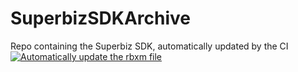 # SuperbizSDKArchive
Repo containing the Superbiz SDK, automatically updated by the CI
[![Automatically update the rbxm file](https://github.com/pnlmon/SuperbizSDKArchive/actions/workflows/update.yml/badge.svg)](https://github.com/pnlmon/SuperbizSDKArchive/actions/workflows/update.yml)
